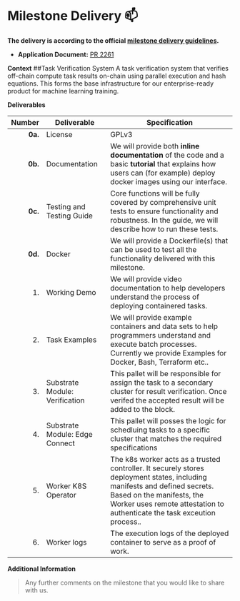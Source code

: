 # Milestone Delivery :mailbox:

**The delivery is according to the official [milestone delivery guidelines](https://github.com/w3f/Grants-Program/blob/master/docs/Support%20Docs/milestone-deliverables-guidelines.md).**  

* **Application Document:** [PR 2261](https://github.com/w3f/Grants-Program/pull/2261)

**Context**
##Task Verification System
A task verification system that verifies off-chain compute task results on-chain using parallel execution and hash equations. This forms the base infrastructure for our enterprise-ready product for machine learning training.

**Deliverables** 

| Number | Deliverable | Specification |
| -----: | ----------- | ------------- |
| **0a.** | License | GPLv3 |
| **0b.** | Documentation | We will provide both **inline documentation** of the code and a basic **tutorial** that explains how users can (for example) deploy docker images using our interface. |
| **0c.** | Testing and Testing Guide | Core functions will be fully covered by comprehensive unit tests to ensure functionality and robustness. In the guide, we will describe how to run these tests. |
| **0d.** | Docker | We will provide a Dockerfile(s) that can be used to test all the functionality delivered with this milestone. |
| 1. | Working Demo | We will provide video documentation to help developers understand the process of deploying containered tasks.|
| 2. | Task Examples | We will provide example containers and data sets to help programmers understand and execute batch processes. Currently we provide Examples for Docker, Bash, Terraform etc.. |
| 3. | Substrate Module: Verification | This pallet will be responsible for assign the task to a secondary cluster for result verification. Once verifed the accepted result will be added to the block. |
| 4. | Substrate Module: Edge Connect| This pallet will posses the logic for schedluing tasks to a specific cluster that matches the required specifications|
| 5. | Worker K8S Operator | The k8s worker acts as a trusted controller. It securely stores deployment states, including manifests and defined secrets. Based on the manifests, the Worker uses remote attestation to authenticate the task exceution process.. |
| 6. | Worker logs | The execution logs of the deployed container to serve as a proof of work. |

**Additional Information**
> Any further comments on the milestone that you would like to share with us.
